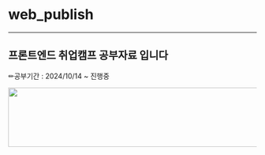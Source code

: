 # web_publish
--- 
## 프론트엔드 취업캠프 공부자료 입니다
✏공부기간 : 2024/10/14 ~ 진행중


<a href="https://github.com/devxb/gitanimals">
  <img src="https://render.gitanimals.org/lines/{2eo2yeo}?pet-id=1" width="1000" height="120"/>
</a>
